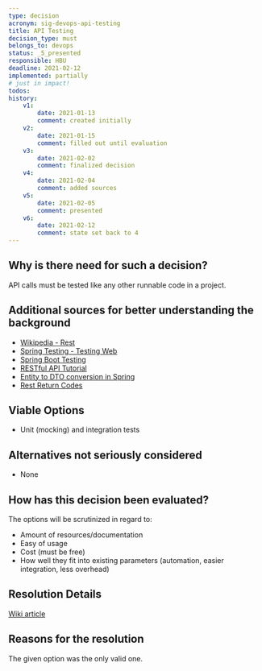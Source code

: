 ```yaml
---
type: decision
acronym: sig-devops-api-testing
title: API Testing
decision_type: must
belongs_to: devops
status: _5_presented
responsible: HBU
deadline: 2021-02-12
implemented: partially
# just in impact!   
todos: 
history:
    v1:
        date: 2021-01-13
        comment: created initially
    v2:
        date: 2021-01-15
        comment: filled out until evaluation
    v3:
        date: 2021-02-02
        comment: finalized decision
    v4:
        date: 2021-02-04
        comment: added sources
    v5: 
        date: 2021-02-05
        comment: presented        
    v6: 
        date: 2021-02-12
        comment: state set back to 4            
---
```


## Why is there need for such a decision?

API calls must be tested like any other runnable code in a project.

## Additional sources for better understanding the background

- [Wikipedia - Rest](https://en.wikipedia.org/wiki/Representational_state_transfer)
- [Spring Testing - Testing Web](https://spring.io/guides/gs/testing-web/)
- [Spring Boot Testing](https://www.baeldung.com/spring-boot-testing)
- [RESTful API Tutorial](https://restfulapi.net/)
- [Entity to DTO conversion in Spring](https://www.baeldung.com/entity-to-and-from-dto-for-a-java-spring-application )
- [Rest Return Codes](https://solidgeargroup.com/en/best-practices-rest-api/)

## Viable Options

- Unit (mocking) and integration tests

## Alternatives not seriously considered

- None

## How has this decision been evaluated?

The options will be scrutinized in regard to:
- Amount of resources/documentation
- Easy of usage
- Cost (must be free)
- How well they fit into existing parameters (automation, easier integration, less overhead)

## Resolution Details

[Wiki article](https://github.com/EVATool/evatool-backend/wiki/DevOps-API-Testing)

## Reasons for the resolution

The given option was the only valid one.
